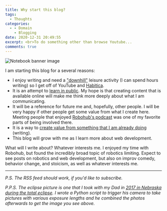 ```yaml
---
title: Why start this blog?
tags:
  - Thoughts
categories:
  - - Domain
    - Blogging
date: 2020-12-31 20:49:55
excerpt: <br>To do something other than browse Youtube...
comments: true
---
```


![](why-blog-banner.jpg "Notebook banner image")

I am starting this blog for a several reasons:

- I enjoy writing and need a ["downhill"](https://www.tobysinclair.com/post/book-summary-tiny-habits-the-small-changes-that-change-everything) leisure activity (I can spend hours writing) so I get off of YouTube and [Habitica](https://habitica.com/).
- It is an attempt to [learn in public](https://twitter.com/swyx/status/1009174159690264579). My hope is that creating content that is available online will make me think more deeply about what I am communicating.
- It will be a reference for future me and, hopefully, other people. I will be very happy if other people get some value from what I create here. Meeting people that enjoyed [Robohub's podcast](https://robohub.org/podcast/) was one of my favorite parts of being involved there.
- It is a way to [create value from something that I am already doing](https://signalvnoise.com/posts/1620-sell-your-by-products) (writing).
- This blog will grow with me as I learn more about web development.

What will I write about? Whatever interests me. I enjoyed my time with Robohub, but found the incredibly broad topic of robotics limiting. Expect to see posts on robotics and web development, but also on improv comedy, behavior change, and stoicism, as well as whatever interests me.

<hr>

_P.S. The RSS feed should work, if you'd like to subscribe._

_P.P.S. The eclipse picture is one that I took with my Dad in [2017 in Nebraska during the total eclipse](http://www.eclipsewise.com/solar/SEnews/TSE2017/TSE2017states/TSE2017stateNE.html). I wrote a Python script to trigger his camera to take pictures with various exposure lengths and he combined the photos afterwards to get the image you see above._
